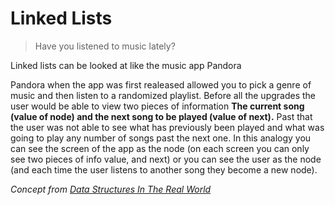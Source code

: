 # Linked Lists
> Have you listened to music lately?

Linked lists can be looked at like the music app Pandora

Pandora when the app was first realeased allowed you to pick a genre of music and then listen to a randomized playlist. Before all the upgrades the user would be able to view two pieces of information __The current song (value of node) and the next song to be played (value of next).__ Past that the user was not able to see what has previously been played and what was going to play any number of songs past the next one. In this analogy you can see the screen of the app as the node (on each screen you can only see two pieces of info value, and next) or you can see the user as the node (and each time the user listens to another song they become a new node).

_Concept from [Data Structures In The Real World](https://medium.com/journey-of-one-thousand-apps/data-structures-in-the-real-world-508f5968545a)_
